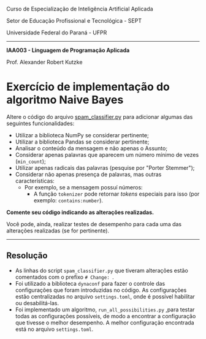 Curso de Especialização de Inteligência Artificial Aplicada

Setor de Educação Profissional e Tecnológica - SEPT

Universidade Federal do Paraná - UFPR

---

**IAA003 - Linguagem de Programação Aplicada**

Prof. Alexander Robert Kutzke

# Exercício de implementação do algoritmo Naive Bayes

Altere o código do arquivo [spam_classifier.py](spam_classifier.py) para adicionar
algumas das seguintes funcionalidades:

- Utilizar a biblioteca NumPy se considerar pertinente;
- Utilizar a biblioteca Pandas se considerar pertinente;
- Analisar o conteúdo da mensagem e não apenas o Assunto;
- Considerar apenas palavras que aparecem um número mínimo de vezes 
  (`min_count`);
- Utilizar apenas radicais das palavras (pesquise por "Porter Stemmer");
- Considerar não apenas presença de palavras, mas outras características:
  - Por exemplo, se a mensagem possuí números:
    - A função `tokenizer` pode retornar *tokens* especiais para isso (por exemplo: 
      `contains:number`).

**Comente seu código indicando as alterações realizadas.**

Você pode, ainda, realizar testes de desempenho para cada uma das alterações realizadas (se for pertinente).

___

## Resolução
- As linhas do script `spam_classifier.py` que tiveram alterações estão comentados com o prefixo `# Change: `.
- Foi utilizado a biblioteca `dynaconf` para fazer o controle das configurações que foram introduzidas no código.
As configurações estão centralizadas no arquivo `settings.toml`, onde é possível habilitar ou desabilitá-las.
- Foi implementado um algoritmo, `run_all_possibilities.py` ,para testar todas as configurações possíveis, de modo a encontrar a configuração 
que tivesse o melhor desempenho. A melhor configuração encontrada está no arquivo `settings.toml`.
